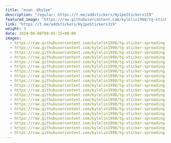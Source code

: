 ```yaml
---
title: "evan﹐@hy1pe"
description: "regular: https://t.me/addstickers/Hy1peStickers319"
featured_image: "https://raw.githubusercontent.com/kylelin1998/tg-sticker-spreading-worldwide-images/main/img/c0e1f6d0-7f25-4733-8df1-ad780bf3bf0f.jpg"
link: "https://t.me/addstickers/Hy1peStickers319"
weight: 3
date: 2024-06-08T08:05:15+08:00
images:
  - https://raw.githubusercontent.com/kylelin1998/tg-sticker-spreading-worldwide-images/main/img/c0e1f6d0-7f25-4733-8df1-ad780bf3bf0f.jpg
  - https://raw.githubusercontent.com/kylelin1998/tg-sticker-spreading-worldwide-images/main/img/743d06e2-0f84-4741-975d-ec75dc89114a.jpg
  - https://raw.githubusercontent.com/kylelin1998/tg-sticker-spreading-worldwide-images/main/img/53d890ef-2894-4611-ac5b-2159e775515e.jpg
  - https://raw.githubusercontent.com/kylelin1998/tg-sticker-spreading-worldwide-images/main/img/a91da046-8026-483c-91b8-d48c4f167f8c.jpg
  - https://raw.githubusercontent.com/kylelin1998/tg-sticker-spreading-worldwide-images/main/img/b4110bfa-ad43-46e1-8605-326e9989842e.jpg
  - https://raw.githubusercontent.com/kylelin1998/tg-sticker-spreading-worldwide-images/main/img/aeb3ee70-6ccd-4890-8dee-15875ad779eb.jpg
  - https://raw.githubusercontent.com/kylelin1998/tg-sticker-spreading-worldwide-images/main/img/1d3cf7d4-b2d6-4a8d-a12b-0cbc7497e189.jpg
  - https://raw.githubusercontent.com/kylelin1998/tg-sticker-spreading-worldwide-images/main/img/ff65006b-a2bf-4c5a-b5ad-92c87f27c3a6.jpg
  - https://raw.githubusercontent.com/kylelin1998/tg-sticker-spreading-worldwide-images/main/img/c99f132b-1082-4e05-abd9-04a9d8f83141.jpg
  - https://raw.githubusercontent.com/kylelin1998/tg-sticker-spreading-worldwide-images/main/img/cb29495e-0125-41bb-8e48-499b07099b18.jpg
  - https://raw.githubusercontent.com/kylelin1998/tg-sticker-spreading-worldwide-images/main/img/9a5a35fd-234f-4588-828a-09176b785717.jpg
  - https://raw.githubusercontent.com/kylelin1998/tg-sticker-spreading-worldwide-images/main/img/65d5f799-5513-4797-b651-f59dba8750b0.jpg
  - https://raw.githubusercontent.com/kylelin1998/tg-sticker-spreading-worldwide-images/main/img/8df669d0-a2b9-46d0-baf0-48130a3abead.jpg
  - https://raw.githubusercontent.com/kylelin1998/tg-sticker-spreading-worldwide-images/main/img/ae01bc77-e8bc-47bc-bbaf-cae1350deef5.jpg
  - https://raw.githubusercontent.com/kylelin1998/tg-sticker-spreading-worldwide-images/main/img/61b0dd26-6a56-4040-8057-806c66081f07.jpg
  - https://raw.githubusercontent.com/kylelin1998/tg-sticker-spreading-worldwide-images/main/img/06a6291f-dc0f-4d12-b76b-e27e8c2e3368.jpg
  - https://raw.githubusercontent.com/kylelin1998/tg-sticker-spreading-worldwide-images/main/img/abecc4d7-1658-4a08-b8af-ca1cad572bd4.jpg
  - https://raw.githubusercontent.com/kylelin1998/tg-sticker-spreading-worldwide-images/main/img/77ff21e6-76d8-4740-ad2d-a111f7c54797.jpg
  - https://raw.githubusercontent.com/kylelin1998/tg-sticker-spreading-worldwide-images/main/img/43c5843f-84ed-40a9-b9a9-b75f17446aea.jpg
  - https://raw.githubusercontent.com/kylelin1998/tg-sticker-spreading-worldwide-images/main/img/0dba49ba-069f-4a89-8815-289fc9030bd9.jpg
---
```

